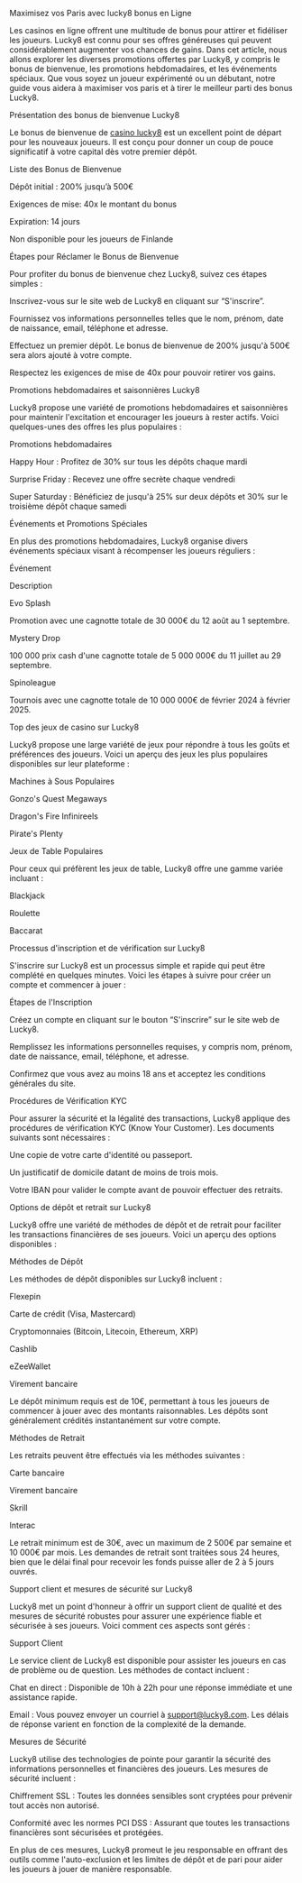 Maximisez vos Paris avec lucky8 bonus en Ligne



Les casinos en ligne offrent une multitude de bonus pour attirer et fidéliser les joueurs. Lucky8 est connu pour ses offres généreuses qui peuvent considérablement augmenter vos chances de gains. Dans cet article, nous allons explorer les diverses promotions offertes par Lucky8, y compris le bonus de bienvenue, les promotions hebdomadaires, et les événements spéciaux. Que vous soyez un joueur expérimenté ou un débutant, notre guide vous aidera à maximiser vos paris et à tirer le meilleur parti des bonus Lucky8.

Présentation des bonus de bienvenue Lucky8

Le bonus de bienvenue de [casino lucky8](https://lucky8-casinos.com/)  est un excellent point de départ pour les nouveaux joueurs. Il est conçu pour donner un coup de pouce significatif à votre capital dès votre premier dépôt.

Liste des Bonus de Bienvenue

Dépôt initial : 200% jusqu’à 500€

Exigences de mise: 40x le montant du bonus

Expiration: 14 jours

Non disponible pour les joueurs de Finlande

Étapes pour Réclamer le Bonus de Bienvenue

Pour profiter du bonus de bienvenue chez Lucky8, suivez ces étapes simples :



Inscrivez-vous sur le site web de Lucky8 en cliquant sur “S'inscrire”.

Fournissez vos informations personnelles telles que le nom, prénom, date de naissance, email, téléphone et adresse.

Effectuez un premier dépôt. Le bonus de bienvenue de 200% jusqu'à 500€ sera alors ajouté à votre compte.

Respectez les exigences de mise de 40x pour pouvoir retirer vos gains.



Promotions hebdomadaires et saisonnières Lucky8

Lucky8 propose une variété de promotions hebdomadaires et saisonnières pour maintenir l'excitation et encourager les joueurs à rester actifs. Voici quelques-unes des offres les plus populaires :

Promotions hebdomadaires

Happy Hour : Profitez de 30% sur tous les dépôts chaque mardi

Surprise Friday : Recevez une offre secrète chaque vendredi

Super Saturday : Bénéficiez de jusqu'à 25% sur deux dépôts et 30% sur le troisième dépôt chaque samedi

Événements et Promotions Spéciales

En plus des promotions hebdomadaires, Lucky8 organise divers événements spéciaux visant à récompenser les joueurs réguliers :

Événement

Description

Evo Splash

Promotion avec une cagnotte totale de 30 000€ du 12 août au 1 septembre.

Mystery Drop

100 000 prix cash d'une cagnotte totale de 5 000 000€ du 11 juillet au 29 septembre.

Spinoleague

Tournois avec une cagnotte totale de 10 000 000€ de février 2024 à février 2025.

Top des jeux de casino sur Lucky8

Lucky8 propose une large variété de jeux pour répondre à tous les goûts et préférences des joueurs. Voici un aperçu des jeux les plus populaires disponibles sur leur plateforme :

Machines à Sous Populaires

Gonzo's Quest Megaways

Dragon's Fire Infinireels

Pirate's Plenty

Jeux de Table Populaires

Pour ceux qui préfèrent les jeux de table, Lucky8 offre une gamme variée incluant :

Blackjack

Roulette

Baccarat

Processus d'inscription et de vérification sur Lucky8

S'inscrire sur Lucky8 est un processus simple et rapide qui peut être complété en quelques minutes. Voici les étapes à suivre pour créer un compte et commencer à jouer :

Étapes de l'Inscription

Créez un compte en cliquant sur le bouton “S'inscrire” sur le site web de Lucky8.

Remplissez les informations personnelles requises, y compris nom, prénom, date de naissance, email, téléphone, et adresse.

Confirmez que vous avez au moins 18 ans et acceptez les conditions générales du site.

Procédures de Vérification KYC

Pour assurer la sécurité et la légalité des transactions, Lucky8 applique des procédures de vérification KYC (Know Your Customer). Les documents suivants sont nécessaires :

Une copie de votre carte d'identité ou passeport.

Un justificatif de domicile datant de moins de trois mois.

Votre IBAN pour valider le compte avant de pouvoir effectuer des retraits.

Options de dépôt et retrait sur Lucky8

Lucky8 offre une variété de méthodes de dépôt et de retrait pour faciliter les transactions financières de ses joueurs. Voici un aperçu des options disponibles :

Méthodes de Dépôt

Les méthodes de dépôt disponibles sur Lucky8 incluent :

Flexepin

Carte de crédit (Visa, Mastercard)

Cryptomonnaies (Bitcoin, Litecoin, Ethereum, XRP)

Cashlib

eZeeWallet

Virement bancaire

Le dépôt minimum requis est de 10€, permettant à tous les joueurs de commencer à jouer avec des montants raisonnables. Les dépôts sont généralement crédités instantanément sur votre compte.

Méthodes de Retrait

Les retraits peuvent être effectués via les méthodes suivantes :

Carte bancaire

Virement bancaire

Skrill

Interac

Le retrait minimum est de 30€, avec un maximum de 2 500€ par semaine et 10 000€ par mois. Les demandes de retrait sont traitées sous 24 heures, bien que le délai final pour recevoir les fonds puisse aller de 2 à 5 jours ouvrés.

Support client et mesures de sécurité sur Lucky8

Lucky8 met un point d'honneur à offrir un support client de qualité et des mesures de sécurité robustes pour assurer une expérience fiable et sécurisée à ses joueurs. Voici comment ces aspects sont gérés :

Support Client

Le service client de Lucky8 est disponible pour assister les joueurs en cas de problème ou de question. Les méthodes de contact incluent :

Chat en direct : Disponible de 10h à 22h pour une réponse immédiate et une assistance rapide.

Email : Vous pouvez envoyer un courriel à support@lucky8.com. Les délais de réponse varient en fonction de la complexité de la demande.

Mesures de Sécurité

Lucky8 utilise des technologies de pointe pour garantir la sécurité des informations personnelles et financières des joueurs. Les mesures de sécurité incluent :

Chiffrement SSL : Toutes les données sensibles sont cryptées pour prévenir tout accès non autorisé.

Conformité avec les normes PCI DSS : Assurant que toutes les transactions financières sont sécurisées et protégées.

En plus de ces mesures, Lucky8 promeut le jeu responsable en offrant des outils comme l'auto-exclusion et les limites de dépôt et de pari pour aider les joueurs à jouer de manière responsable.